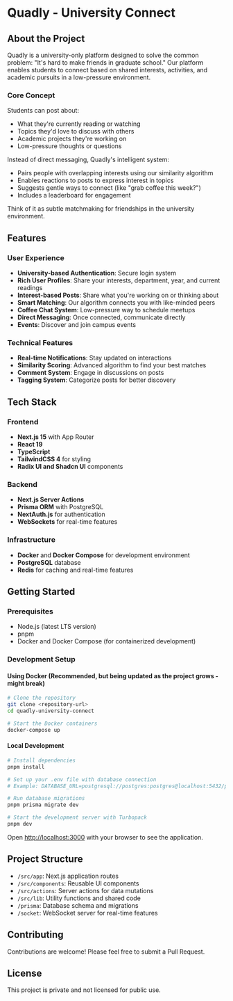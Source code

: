 # Quadly - University Connect

## About the Project
Quadly is a university-only platform designed to solve the common problem: "It's hard to make friends in graduate school." Our platform enables students to connect based on shared interests, activities, and academic pursuits in a low-pressure environment.

### Core Concept
Students can post about:
- What they're currently reading or watching
- Topics they'd love to discuss with others
- Academic projects they're working on
- Low-pressure thoughts or questions

Instead of direct messaging, Quadly's intelligent system:
- Pairs people with overlapping interests using our similarity algorithm
- Enables reactions to posts to express interest in topics
- Suggests gentle ways to connect (like "grab coffee this week?")
- Includes a leaderboard for engagement

Think of it as subtle matchmaking for friendships in the university environment.

## Features

### User Experience
- **University-based Authentication**: Secure login system
- **Rich User Profiles**: Share your interests, department, year, and current readings
- **Interest-based Posts**: Share what you're working on or thinking about
- **Smart Matching**: Our algorithm connects you with like-minded peers
- **Coffee Chat System**: Low-pressure way to schedule meetups
- **Direct Messaging**: Once connected, communicate directly
- **Events**: Discover and join campus events

### Technical Features
- **Real-time Notifications**: Stay updated on interactions
- **Similarity Scoring**: Advanced algorithm to find your best matches
- **Comment System**: Engage in discussions on posts
- **Tagging System**: Categorize posts for better discovery

## Tech Stack

### Frontend
- **Next.js 15** with App Router
- **React 19**
- **TypeScript**
- **TailwindCSS 4** for styling
- **Radix UI and Shadcn UI** components

### Backend
- **Next.js Server Actions**
- **Prisma ORM** with PostgreSQL
- **NextAuth.js** for authentication
- **WebSockets** for real-time features

### Infrastructure
- **Docker** and **Docker Compose** for development environment
- **PostgreSQL** database
- **Redis** for caching and real-time features

## Getting Started

### Prerequisites
- Node.js (latest LTS version)
- pnpm
- Docker and Docker Compose (for containerized development)

### Development Setup

#### Using Docker (Recommended, but being updated as the project grows - might break)
```bash
# Clone the repository
git clone <repository-url>
cd quadly-university-connect

# Start the Docker containers
docker-compose up
```

#### Local Development
```bash
# Install dependencies
pnpm install

# Set up your .env file with database connection
# Example: DATABASE_URL=postgresql://postgres:postgres@localhost:5432/postgres

# Run database migrations
pnpm prisma migrate dev

# Start the development server with Turbopack
pnpm dev
```

Open [http://localhost:3000](http://localhost:3000) with your browser to see the application.

## Project Structure
- `/src/app`: Next.js application routes
- `/src/components`: Reusable UI components
- `/src/actions`: Server actions for data mutations
- `/src/lib`: Utility functions and shared code
- `/prisma`: Database schema and migrations
- `/socket`: WebSocket server for real-time features

## Contributing
Contributions are welcome! Please feel free to submit a Pull Request.

## License
This project is private and not licensed for public use.
